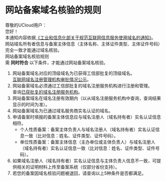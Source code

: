 

# 网站备案域名核验的规则

尊敬的UCloud用户：  
您好！  
本通知内容依据[《工业和信息化部关于规范互联网信息服务使用域名的通知》](https://domain.miit.gov.cn/policydoc/policydoc/%E5%B7%A5%E4%B8%9A%E5%92%8C%E4%BF%A1%E6%81%AF%E5%8C%96%E9%83%A8%E5%85%B3%E4%BA%8E%E8%A7%84%E8%8C%83%E4%BA%92%E8%81%94%E7%BD%91%E4%BF%A1%E6%81%AF%E6%9C%8D%E5%8A%A1%E4%BD%BF%E7%94%A8%E5%9F%9F%E5%90%8D%E7%9A%84%E9%80%9A%E7%9F%A5.pdf)。  
网站域名所有者信息与备案主体信息（主体名称、主体证件类型、主体证件号码）完全一致才能通过域名核验。  
网站备案域名核验规则  
需 **同时符合** 以下条件，才能通过网站备案域名核验。  

1. 网站备案域名对应的顶级域名为已获得工信部批复的顶级域名。  
   [互联网域名注册管理机构审批情况公示](https://domain.miit.gov.cn/)。  
2. 网站备案域名必须通过工信部批复的域名注册服务机构进行注册和管理。  
   查询[已获批复的域名注册服务机构](https://domain.miit.gov.cn)。  
3. 网站备案域名在域名注册有效期内（以从域名注册服务机构中查询，查询结果显示的时间为准）。  
4. 网站备案域名为已通过域名服务商实名认证的域名。  
5. 申请备案时填报的备案主体信息应与域名注册人（域名持有者）实名认证信息相符。  
   - 个人性质备案：备案主体负责人与域名注册人（域名持有者）实名认证信息一致（比对信息：姓名、证件类型、证件号码）。  
   - 单位性质备案：备案主体信息（主办单位或主体负责人）与域名注册人（域名持有者）实名认证信息一致（比对信息：姓名、证件类型、证件号码）。 
6. 如果域名注册人（域名持有者）实名认证信息与主体负责人信息不一致，可提供相关的证明材料上传至备案系统（仅部分省份支持）。  
7. 若您的备案因域名核验问题被退回，请查询以上5种条件是否都满足。